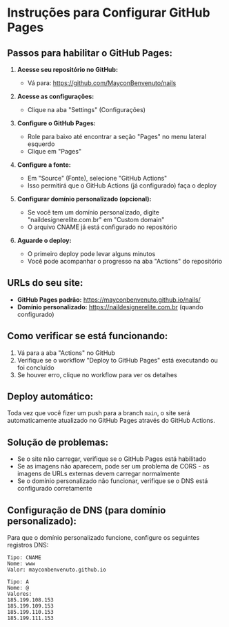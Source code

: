 # Instruções para Configurar GitHub Pages

## Passos para habilitar o GitHub Pages:

1. **Acesse seu repositório no GitHub:**
   - Vá para: https://github.com/MayconBenvenuto/nails

2. **Acesse as configurações:**
   - Clique na aba "Settings" (Configurações)

3. **Configure o GitHub Pages:**
   - Role para baixo até encontrar a seção "Pages" no menu lateral esquerdo
   - Clique em "Pages"

4. **Configure a fonte:**
   - Em "Source" (Fonte), selecione "GitHub Actions"
   - Isso permitirá que o GitHub Actions (já configurado) faça o deploy

5. **Configurar domínio personalizado (opcional):**
   - Se você tem um domínio personalizado, digite "naildesignerelite.com.br" em "Custom domain"
   - O arquivo CNAME já está configurado no repositório

6. **Aguarde o deploy:**
   - O primeiro deploy pode levar alguns minutos
   - Você pode acompanhar o progresso na aba "Actions" do repositório

## URLs do seu site:

- **GitHub Pages padrão:** https://mayconbenvenuto.github.io/nails/
- **Domínio personalizado:** https://naildesignerelite.com.br (quando configurado)

## Como verificar se está funcionando:

1. Vá para a aba "Actions" no GitHub
2. Verifique se o workflow "Deploy to GitHub Pages" está executando ou foi concluído
3. Se houver erro, clique no workflow para ver os detalhes

## Deploy automático:

Toda vez que você fizer um push para a branch `main`, o site será automaticamente atualizado no GitHub Pages através do GitHub Actions.

## Solução de problemas:

- Se o site não carregar, verifique se o GitHub Pages está habilitado
- Se as imagens não aparecem, pode ser um problema de CORS - as imagens de URLs externas devem carregar normalmente
- Se o domínio personalizado não funcionar, verifique se o DNS está configurado corretamente

## Configuração de DNS (para domínio personalizado):

Para que o domínio personalizado funcione, configure os seguintes registros DNS:

```
Tipo: CNAME
Nome: www
Valor: mayconbenvenuto.github.io

Tipo: A
Nome: @
Valores:
185.199.108.153
185.199.109.153
185.199.110.153
185.199.111.153
```
